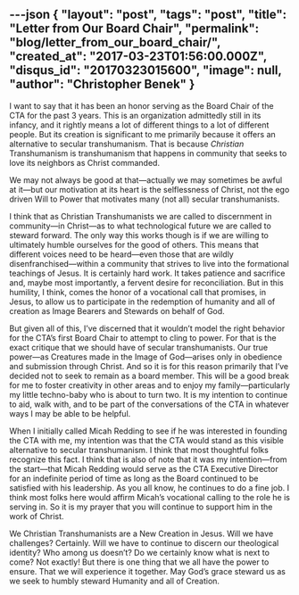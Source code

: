 ---json
{
	"layout": "post",
	"tags": "post",
    "title": "Letter from Our Board Chair",
    "permalink": "blog/letter_from_our_board_chair/",
    "created_at": "2017-03-23T01:56:00.000Z",
    "disqus_id": "20170323015600",
    "image":  null,
    "author": "Christopher Benek"
}
---

<p>I want to say that it has been an honor serving as the Board Chair of the CTA for the past 3 years. This is an organization admittedly still in its infancy, and it rightly means a lot of different things to a lot of different people. But its creation is significant to me primarily because it offers an alternative to secular transhumanism. That is because <em>Christian</em> Transhumanism is transhumanism that happens in community that seeks to love its neighbors as Christ commanded.</p>
<p>We may not always be good at that&mdash;actually we may sometimes be awful at it&mdash;but our motivation at its heart is the selflessness of Christ, not the ego driven Will to Power that motivates many (not all) secular transhumanists.</p>
<p>I think that as Christian Transhumanists we are called to discernment in community&mdash;in Christ&mdash;as to what technological future we are called to steward forward. The only way this works though is if we are willing to ultimately humble ourselves for the good of others. This means that different voices need to be heard&mdash;even those that are wildly disenfranchised&mdash;within a community that strives to live into the formational teachings of Jesus. It is certainly hard work. It takes patience and sacrifice and, maybe most importantly, a fervent desire for reconciliation. But in this humility, I think, comes the honor of a vocational call that promises, in Jesus, to allow us to participate in the redemption of humanity and all of creation as Image Bearers and Stewards on behalf of God.</p>
<p>But given all of this, I&rsquo;ve discerned that it wouldn&rsquo;t model the right behavior for the CTA&rsquo;s first Board Chair to attempt to cling to power. For that is the exact critique that we should have of secular transhumanists. Our true power&mdash;as Creatures made in the Image of God&mdash;arises only in obedience and submission through Christ. And so it is for this reason primarily that I&rsquo;ve decided not to seek to remain as a board member. This will be a good break for me to foster creativity in other areas and to enjoy my family&mdash;particularly my little techno-baby who is about to turn two. It is my intention to continue to aid, walk with, and to be part of the conversations of the CTA in whatever ways I may be able to be helpful.</p>
<p>When I initially called Micah Redding to see if he was interested in founding the CTA with me, my intention was that the CTA would stand as this visible alternative to secular transhumanism. I think that most thoughtful folks recognize this fact. I think that is also of note that it was my intention&mdash;from the start&mdash;that Micah Redding would serve as the CTA Executive Director for an indefinite period of time as long as the Board continued to be satisfied with his leadership. As you all know, he continues to do a fine job. I think most folks here would affirm Micah&rsquo;s vocational calling to the role he is serving in. So it is my prayer that you will continue to support him in the work of Christ.</p>
<p>We Christian Transhumanists are a New Creation in Jesus. Will we have challenges? Certainly. Will we have to continue to discern our theological identity? Who among us doesn&rsquo;t? Do we certainly know what is next to come? Not exactly! But there is one thing that we all have the power to ensure. That we will experience it together. May God&rsquo;s grace steward us as we seek to humbly steward Humanity and all of Creation.</p>
    
